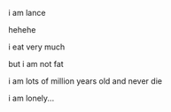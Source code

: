


<p>i am lance </p>
<p>hehehe </p>
<p>i eat very much </p>
<p>but i am not fat </p>
<p>i am lots of million years old and never die </p>
<p>i am lonely... </p>
